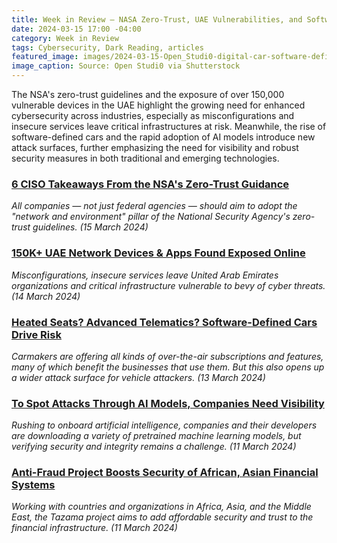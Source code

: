 ```yaml
---
title: Week in Review — NASA Zero-Trust, UAE Vulnerabilities, and Software-Defined Cars
date: 2024-03-15 17:00 -04:00
category: Week in Review
tags: Cybersecurity, Dark Reading, articles
featured_image: images/2024-03-15-Open_Studi0-digital-car-software-defined-shutterstock.jpg
image_caption: Source: Open Studi0 via Shutterstock
---
```


The NSA's zero-trust guidelines and the exposure of over 150,000 vulnerable devices in the UAE highlight 
the growing need for enhanced cybersecurity across industries, especially as misconfigurations and insecure 
services leave critical infrastructures at risk. Meanwhile, the rise of software-defined cars and the rapid 
adoption of AI models introduce new attack surfaces, further emphasizing the need for visibility and robust 
security measures in both traditional and emerging technologies.

### [6 CISO Takeaways From the NSA's Zero-Trust Guidance](https://www.darkreading.com/cybersecurity-operations/6-ciso-takeaways-nsa-zero-trust-guidance)
*All companies — not just federal agencies — should aim to adopt the "network and environment" pillar of 
the National Security Agency's zero-trust guidelines. (15 March 2024)*

### [150K+ UAE Network Devices & Apps Found Exposed Online](https://www.darkreading.com/threat-intelligence/150kplus-uae-network-devices-apps-exposed-online)
*Misconfigurations, insecure services leave United Arab Emirates organizations and critical infrastructure 
vulnerable to bevy of cyber threats. (14 March 2024)*

### [Heated Seats? Advanced Telematics? Software-Defined Cars Drive Risk](https://www.darkreading.com/ics-ot-security/heated-seats-advanced-telematics-software-defined-cars-drive-risk)
*Carmakers are offering all kinds of over-the-air subscriptions and features, many of which benefit the businesses 
that use them. But this also opens up a wider attack surface for vehicle attackers. (13 March 2024)*

### [To Spot Attacks Through AI Models, Companies Need Visibility](https://www.darkreading.com/cyber-risk/ai-models-take-off-leaving-security-behind)
*Rushing to onboard artificial intelligence, companies and their developers are downloading a variety of pretrained 
machine learning models, but verifying security and integrity remains a challenge. (11 March 2024)*

### [Anti-Fraud Project Boosts Security of African, Asian Financial Systems](https://www.darkreading.com/cyber-risk/anti-fraud-project-boosts-security-of-african-asian-financial-systems)
*Working with countries and organizations in Africa, Asia, and the Middle East, the Tazama project aims to add 
affordable security and trust to the financial infrastructure. (11 March 2024)*